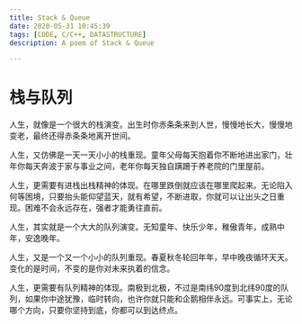 ```yaml
---
title: Stack & Queue
date: 2020-05-31 10:45:39
tags: [CODE, C/C++, DATASTRUCTURE]
description: A poem of Stack & Queue

---
```


# 栈与队列

人生，就像是一个很大的栈演变。出生时你赤条条来到人世，慢慢地长大，慢慢地变老，最终还得赤条条地离开世间。

人生，又仿佛是一天一天小小的栈重现。童年父母每天抱着你不断地进出家门，壮年你每天奔波于家与事业之间，老年你每天独自蹒跚于养老院的门里屋前。

人生，更需要有进栈出栈精神的体现。在哪里跌倒就应该在哪里爬起来。无论陷入何等困境，只要抬头能仰望蓝天，就有希望，不断进取，你就可以让出头之日重现。困难不会永远存在，强者才能勇往直前。

人生，其实就是一个大大的队列演变。无知童年、快乐少年，稚傲青年，成熟中年，安逸晚年。

人生，又是一个又一个小小的队列重现。春夏秋冬轮回年年，早中晚夜循环天天。变化的是时间，不变的是你对未来执着的信念。

人生，更需要有队列精神的体现。南极到北极，不过是南纬90度到北纬90度的队列，如果你中途犹豫，临时转向，也许你就只能和企鹅相伴永远。可事实上，无论哪个方向，只要你坚持到底，你都可以到达终点。
